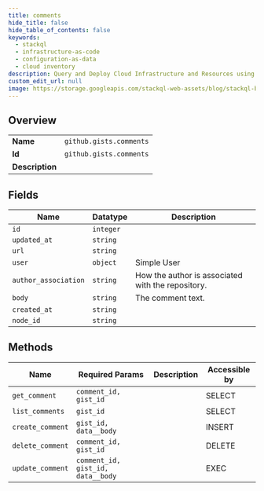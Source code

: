 ```yaml
---
title: comments
hide_title: false
hide_table_of_contents: false
keywords:
  - stackql
  - infrastructure-as-code
  - configuration-as-data
  - cloud inventory
description: Query and Deploy Cloud Infrastructure and Resources using SQL
custom_edit_url: null
image: https://storage.googleapis.com/stackql-web-assets/blog/stackql-blog-post-featured-image.png
---
```

  
    

## Overview
<table><tbody>
<tr><td><b>Name</b></td><td><code>github.gists.comments</code></td></tr>
<tr><td><b>Id</b></td><td><code>github.gists.comments</code></td></tr>
<tr><td><b>Description</b></td><td></td></tr>
</tbody></table>

## Fields
| Name | Datatype | Description |
| ---- | -------- | ----------- |
| `id` | `integer` |  |
| `updated_at` | `string` |  |
| `url` | `string` |  |
| `user` | `object` | Simple User |
| `author_association` | `string` | How the author is associated with the repository. |
| `body` | `string` | The comment text. |
| `created_at` | `string` |  |
| `node_id` | `string` |  |
## Methods
| Name | Required Params | Description | Accessible by |
| ---- | --------------- | ----------- | ------------- |
| `get_comment` | `comment_id, gist_id` |  | SELECT |
| `list_comments` | `gist_id` |  | SELECT |
| `create_comment` | `gist_id, data__body` |  | INSERT |
| `delete_comment` | `comment_id, gist_id` |  | DELETE |
| `update_comment` | `comment_id, gist_id, data__body` |  | EXEC |
